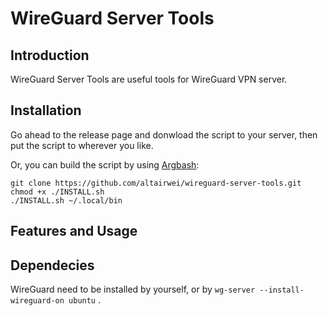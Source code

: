 # WireGuard Server Tools

## Introduction

WireGuard Server Tools are useful tools for WireGuard VPN server.

## Installation

Go ahead to the release page and donwload the script to your server, then put the script to wherever you like.

Or, you can build the script by using [Argbash](https://github.com/matejak/argbash):

```shell
git clone https://github.com/altairwei/wireguard-server-tools.git
chmod +x ./INSTALL.sh
./INSTALL.sh ~/.local/bin
```

## Features and Usage



## Dependecies

WireGuard need to be installed by yourself, or by `wg-server --install-wireguard-on ubuntu` .